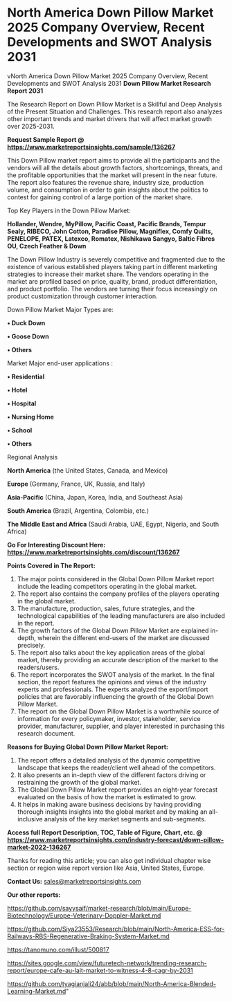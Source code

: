 # North America Down Pillow Market 2025 Company Overview, Recent Developments and SWOT Analysis 2031
vNorth America Down Pillow Market 2025 Company Overview, Recent Developments and SWOT Analysis 2031
<strong>Down Pillow Market Research Report 2031</strong>

The Research Report on Down Pillow Market is a Skillful and Deep Analysis of the Present Situation and Challenges. This research report also analyzes other important trends and market drivers that will affect market growth over 2025-2031.

<strong>Request Sample Report @ <a href=https://www.marketreportsinsights.com/sample/136267>https://www.marketreportsinsights.com/sample/136267</a></strong>

This Down Pillow market report aims to provide all the participants and the vendors will all the details about growth factors, shortcomings, threats, and the profitable opportunities that the market will present in the near future. The report also features the revenue share, industry size, production volume, and consumption in order to gain insights about the politics to contest for gaining control of a large portion of the market share.

Top Key Players in the Down Pillow Market:

<strong>Hollander, Wendre, MyPillow, Pacific Coast, Pacific Brands, Tempur Sealy, RIBECO, John Cotton, Paradise Pillow, Magniflex, Comfy Quilts, PENELOPE, PATEX, Latexco, Romatex, Nishikawa Sangyo, Baltic Fibres OU, Czech Feather & Down</strong>

The Down Pillow Industry is severely competitive and fragmented due to the existence of various established players taking part in different marketing strategies to increase their market share. The vendors operating in the market are profiled based on price, quality, brand, product differentiation, and product portfolio. The vendors are turning their focus increasingly on product customization through customer interaction.

Down Pillow Market Major Types are:

<strong>• Duck Down

• Goose Down

• Others</strong>

Market Major end-user applications :

<strong>• Residential

• Hotel

• Hospital

• Nursing Home

• School

• Others</strong>

Regional Analysis

</u><strong><b>North America</b></strong> (the United States, Canada, and Mexico)

<strong><b>Europe </b></strong>(Germany, France, UK, Russia, and Italy)

<strong><b>Asia-Pacific</b></strong> (China, Japan, Korea, India, and Southeast Asia)

<strong><b>South America</b></strong> (Brazil, Argentina, Colombia, etc.)

<strong><b>The Middle East and Africa</b></strong> (Saudi Arabia, UAE, Egypt, Nigeria, and South Africa)

<strong>Go For Interesting Discount Here: <a href=https://www.marketreportsinsights.com/discount/136267>https://www.marketreportsinsights.com/discount/136267</a></strong>

<strong>Points Covered in The Report:</strong>
<ol>
  <li>The major points considered in the Global Down Pillow Market report include the leading competitors operating in the global market.</li>
  <li>The report also contains the company profiles of the players operating in the global market.</li>
  <li>The manufacture, production, sales, future strategies, and the technological capabilities of the leading manufacturers are also included in the report.</li>
  <li>The growth factors of the Global Down Pillow Market are explained in-depth, wherein the different end-users of the market are discussed precisely.</li>
  <li>The report also talks about the key application areas of the global market, thereby providing an accurate description of the market to the readers/users.</li>
  <li>The report incorporates the SWOT analysis of the market. In the final section, the report features the opinions and views of the industry experts and professionals. The experts analyzed the export/import policies that are favorably influencing the growth of the Global Down Pillow Market.</li>
  <li>The report on the Global Down Pillow Market is a worthwhile source of information for every policymaker, investor, stakeholder, service provider, manufacturer, supplier, and player interested in purchasing this research document.</li>
</ol>
<strong>Reasons for Buying Global Down Pillow Market Report:</strong>

<ol>
  <li>The report offers a detailed analysis of the dynamic competitive landscape that keeps the reader/client well ahead of the competitors.</li>
  <li>It also presents an in-depth view of the different factors driving or restraining the growth of the global market.</li>
  <li>The Global Down Pillow Market report provides an eight-year forecast evaluated on the basis of how the market is estimated to grow.</li>
  <li>It helps in making aware business decisions by having providing thorough insights insights into the global market and by making an all-inclusive analysis of the key market segments and sub-segments.</li>
</ol>
<strong>Access full Report Description, TOC, Table of Figure, Chart, etc. @ <a href=https://www.marketreportsinsights.com/industry-forecast/down-pillow-market-2022-136267>https://www.marketreportsinsights.com/industry-forecast/down-pillow-market-2022-136267</a></strong>


Thanks for reading this article; you can also get individual chapter wise section or region wise report version like Asia, United States, Europe.

<strong>Contact Us:</strong>
sales@marketreportsinsights.com

<strong>Our other reports:</strong>

<a href=https://github.com/sayysaif/market-research/blob/main/Europe-Biotechnology/Europe-Veterinary-Doppler-Market.md>https://github.com/sayysaif/market-research/blob/main/Europe-Biotechnology/Europe-Veterinary-Doppler-Market.md</a>

<a href=https://github.com/Siya23553/Research/blob/main/North-America-ESS-for-Railways-RBS-Regenerative-Braking-System-Market.md>https://github.com/Siya23553/Research/blob/main/North-America-ESS-for-Railways-RBS-Regenerative-Braking-System-Market.md</a>

<a href=https://tanomuno.com/illust/500817>https://tanomuno.com/illust/500817</a>

<a href=https://sites.google.com/view/futuretech-network/trending-research-report/europe-cafe-au-lait-market-to-witness-4-8-cagr-by-2031>https://sites.google.com/view/futuretech-network/trending-research-report/europe-cafe-au-lait-market-to-witness-4-8-cagr-by-2031</a>

<a href=https://github.com/tyagianjali24/abb/blob/main/North-America-Blended-Learning-Market.md>https://github.com/tyagianjali24/abb/blob/main/North-America-Blended-Learning-Market.md</a>"
